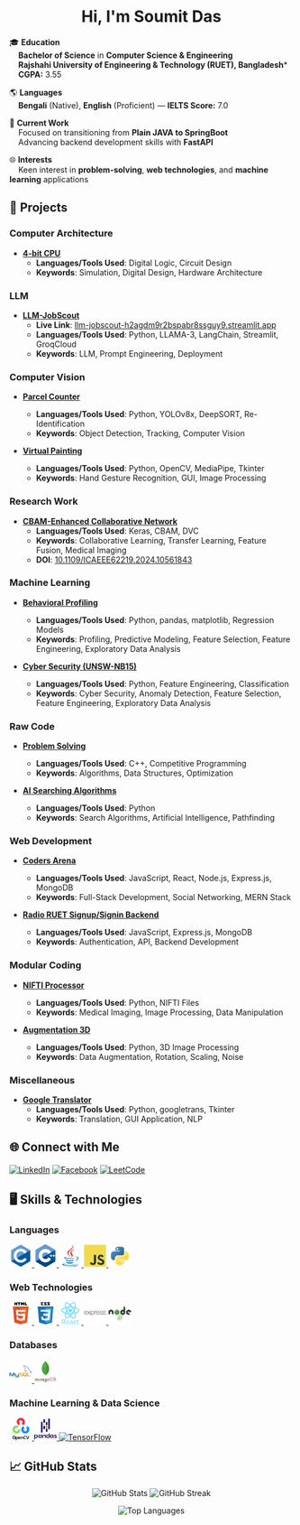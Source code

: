<h1 align="center">Hi, I'm <b>Soumit Das</b></h1>

🎓 **Education**  
&nbsp;&nbsp;&nbsp;&nbsp;**Bachelor of Science** in **Computer Science & Engineering**  
&nbsp;&nbsp;&nbsp;&nbsp;**Rajshahi University of Engineering & Technology (RUET), Bangladesh***  
&nbsp;&nbsp;&nbsp;&nbsp;**CGPA:** 3.55  

🌎 **Languages**  
&nbsp;&nbsp;&nbsp;&nbsp;**Bengali** (Native), **English** (Proficient) — **IELTS Score:** 7.0

🔭 **Current Work**  
&nbsp;&nbsp;&nbsp;&nbsp;Focused on transitioning from **Plain JAVA to SpringBoot**  
&nbsp;&nbsp;&nbsp;&nbsp;Advancing backend development skills with **FastAPI**

🌐 **Interests**  
&nbsp;&nbsp;&nbsp;&nbsp;Keen interest in **problem-solving**, **web technologies**, and **machine learning** applications


## 📂 Projects

### Computer Architecture
- **[4-bit CPU](https://github.com/soumit1803063/4-bit-cpu)**  
  - **Languages/Tools Used**: Digital Logic, Circuit Design
  - **Keywords**: Simulation, Digital Design, Hardware Architecture
### LLM
- **[LLM-JobScout](https://github.com/soumit1803063/LLM-JobScout)**  
  - **Live Link**: [llm-jobscout-h2agdm9r2bspabr8ssguy9.streamlit.app](https://llm-jobscout-h2agdm9r2bspabr8ssguy9.streamlit.app/)
  - **Languages/Tools Used**: Python, LLAMA-3, LangChain, Streamlit, GroqCloud
  - **Keywords**: LLM, Prompt Engineering, Deployment
### Computer Vision
- **[Parcel Counter](https://github.com/soumit1803063/parcel-counter)**  
  - **Languages/Tools Used**: Python, YOLOv8x, DeepSORT, Re-Identification
  - **Keywords**: Object Detection, Tracking, Computer Vision

- **[Virtual Painting](https://github.com/soumit1803063/virtualpainting)**  
  - **Languages/Tools Used**: Python, OpenCV, MediaPipe, Tkinter
  - **Keywords**: Hand Gesture Recognition, GUI, Image Processing

### Research Work
- **[CBAM-Enhanced Collaborative Network](https://github.com/1803063soumit/CBAM-Enhanced-Collaborative-Network)**  
  - **Languages/Tools Used**: Keras, CBAM, DVC
  - **Keywords**: Collaborative Learning, Transfer Learning, Feature Fusion, Medical Imaging
  - **DOI**: [10.1109/ICAEEE62219.2024.10561843](https://doi.org/10.1109/ICAEEE62219.2024.10561843)

### Machine Learning
- **[Behavioral Profiling](https://github.com/soumit1803063/Behavioral-Profiling)**  
  - **Languages/Tools Used**: Python, pandas, matplotlib, Regression Models
  - **Keywords**: Profiling, Predictive Modeling, Feature Selection, Feature Engineering, Exploratory Data Analysis

- **[Cyber Security (UNSW-NB15)](https://github.com/1803063soumit/UNSWNB15)**  
  - **Languages/Tools Used**: Python, Feature Engineering, Classification
  - **Keywords**: Cyber Security, Anomaly Detection, Feature Selection, Feature Engineering, Exploratory Data Analysis

### Raw Code
- **[Problem Solving](https://github.com/soumit1803063/problem_solving)**  
  - **Languages/Tools Used**: C++, Competitive Programming
  - **Keywords**: Algorithms, Data Structures, Optimization

- **[AI Searching Algorithms](https://github.com/soumit1803063/AI)**  
  - **Languages/Tools Used**: Python
  - **Keywords**: Search Algorithms, Artificial Intelligence, Pathfinding

### Web Development
- **[Coders Arena](https://github.com/soumit1803063/Coders-Arena)**  
  - **Languages/Tools Used**: JavaScript, React, Node.js, Express.js, MongoDB
  - **Keywords**: Full-Stack Development, Social Networking, MERN Stack

- **[Radio RUET Signup/Signin Backend](https://github.com/soumit1803063/radio_ruet_signup_signin_backend)**  
  - **Languages/Tools Used**: JavaScript, Express.js, MongoDB
  - **Keywords**: Authentication, API, Backend Development

### Modular Coding
- **[NIFTI Processor](https://github.com/soumit1803063/NIFTI-Processor)**  
  - **Languages/Tools Used**: Python, NIFTI Files
  - **Keywords**: Medical Imaging, Image Processing, Data Manipulation

- **[Augmentation 3D](https://github.com/soumit1803063/Augmentation-3D)**  
  - **Languages/Tools Used**: Python, 3D Image Processing
  - **Keywords**: Data Augmentation, Rotation, Scaling, Noise

### Miscellaneous
- **[Google Translator](https://github.com/soumit1803063/google_translator)**  
  - **Languages/Tools Used**: Python, googletrans, Tkinter
  - **Keywords**: Translation, GUI Application, NLP

## 🌐 Connect with Me

<p align="left">
    <a href="https://linkedin.com/in/soumit-das-a607642a7" target="blank"><img align="center" src="https://raw.githubusercontent.com/rahuldkjain/github-profile-readme-generator/master/src/images/icons/Social/linked-in-alt.svg" alt="LinkedIn" height="30" width="40" /></a>
    <a href="https://fb.com/somudasctgbn" target="blank"><img align="center" src="https://raw.githubusercontent.com/rahuldkjain/github-profile-readme-generator/master/src/images/icons/Social/facebook.svg" alt="Facebook" height="30" width="40" /></a>
    <a href="https://www.leetcode.com/soumit1803063" target="blank"><img align="center" src="https://raw.githubusercontent.com/rahuldkjain/github-profile-readme-generator/master/src/images/icons/Social/leet-code.svg" alt="LeetCode" height="30" width="40" /></a>
</p>

## 🖥️ Skills & Technologies

### Languages

<p align="left">
    <a href="https://www.cprogramming.com/" target="_blank" rel="noreferrer"> <img src="https://raw.githubusercontent.com/devicons/devicon/master/icons/c/c-original.svg" alt="C" width="40" height="40"/> </a>
    <a href="https://www.w3schools.com/cpp/" target="_blank" rel="noreferrer"> <img src="https://raw.githubusercontent.com/devicons/devicon/master/icons/cplusplus/cplusplus-original.svg" alt="C++" width="40" height="40"/> </a>
    <a href="https://www.java.com" target="_blank" rel="noreferrer"> <img src="https://raw.githubusercontent.com/devicons/devicon/master/icons/java/java-original.svg" alt="Java" width="40" height="40"/> </a>
    <a href="https://developer.mozilla.org/en-US/docs/Web/JavaScript" target="_blank" rel="noreferrer"> <img src="https://raw.githubusercontent.com/devicons/devicon/master/icons/javascript/javascript-original.svg" alt="JavaScript" width="40" height="40"/> </a>
    <a href="https://www.python.org" target="_blank" rel="noreferrer"> <img src="https://raw.githubusercontent.com/devicons/devicon/master/icons/python/python-original.svg" alt="Python" width="40" height="40"/> </a>
</p>

### Web Technologies

<p align="left">
    <a href="https://www.w3.org/html/" target="_blank" rel="noreferrer"> <img src="https://raw.githubusercontent.com/devicons/devicon/master/icons/html5/html5-original-wordmark.svg" alt="HTML5" width="40" height="40"/> </a>
    <a href="https://www.w3schools.com/css/" target="_blank" rel="noreferrer"> <img src="https://raw.githubusercontent.com/devicons/devicon/master/icons/css3/css3-original-wordmark.svg" alt="CSS3" width="40" height="40"/> </a>
    <a href="https://reactjs.org/" target="_blank" rel="noreferrer"> <img src="https://raw.githubusercontent.com/devicons/devicon/master/icons/react/react-original-wordmark.svg" alt="React" width="40" height="40"/> </a>
    <a href="https://expressjs.com" target="_blank" rel="noreferrer"> <img src="https://raw.githubusercontent.com/devicons/devicon/master/icons/express/express-original-wordmark.svg" alt="Express" width="40" height="40"/> </a>
    <a href="https://nodejs.org" target="_blank" rel="noreferrer"> <img src="https://raw.githubusercontent.com/devicons/devicon/master/icons/nodejs/nodejs-original-wordmark.svg" alt="Node.js" width="40" height="40"/> </a>
</p>

### Databases

<p align="left">
    <a href="https://www.mysql.com/" target="_blank" rel="noreferrer"> <img src="https://raw.githubusercontent.com/devicons/devicon/master/icons/mysql/mysql-original-wordmark.svg" alt="MySQL" width="40" height="40"/> </a>
    <a href="https://www.mongodb.com/" target="_blank" rel="noreferrer"> <img src="https://raw.githubusercontent.com/devicons/devicon/master/icons/mongodb/mongodb-original-wordmark.svg" alt="MongoDB" width="40" height="40"/> </a>
</p>

### Machine Learning & Data Science

<p align="left">
    <a href="https://opencv.org/" target="_blank" rel="noreferrer"> <img src="https://raw.githubusercontent.com/devicons/devicon/master/icons/opencv/opencv-original-wordmark.svg" alt="OpenCV" width="40" height="40"/> </a>
    <a href="https://pandas.pydata.org/" target="_blank" rel="noreferrer"> <img src="https://raw.githubusercontent.com/devicons/devicon/master/icons/pandas/pandas-original-wordmark.svg" alt="pandas" width="40" height="40"/> </a>
    <a href="https://www.tensorflow.org/" target="_blank" rel="noreferrer"> <img src="https://www.vectorlogo.zone/logos/tensorflow/tensorflow-icon.svg" alt="TensorFlow" width="40" height="40"/> </a>
</p>

## 📈 GitHub Stats

<p align="center">
  <img width="48%" src="https://github-readme-stats.vercel.app/api?username=soumit1803063&show_icons=true&theme=radical&count_private=true" alt="GitHub Stats" />
  <img width="48%" src="https://github-readme-streak-stats.herokuapp.com/?user=soumit1803063&theme=radical" alt="GitHub Streak" />
</p>

<p align="center">
  <img width="48%" src="https://github-readme-stats.vercel.app/api/top-langs/?username=soumit1803063&layout=compact&theme=radical" alt="Top Languages" />
</p>
